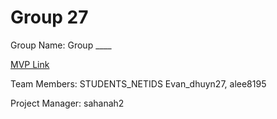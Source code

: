 # Group 27
Group Name: Group ____

[MVP Link](https://docs.google.com/document/d/1OuiALIuQ4GbkmaG4GXgLRHHtVgj-MfuC/edit?usp=sharing&ouid=106278662176469662447&rtpof=true&sd=true)

Team Members: STUDENTS_NETIDS
Evan_dhuyn27, alee8195

Project Manager: sahanah2
